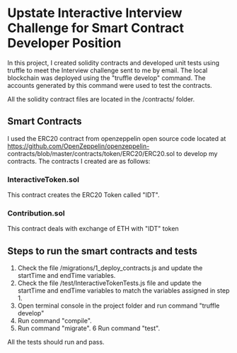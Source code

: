 # Upstate Interactive Interview Challenge for Smart Contract Developer Position

In this project, I created solidity contracts and developed unit tests using truffle to meet the Interview challenge sent to me by email. The local blockchain 
was deployed using the "truffle develop" command. The accounts generated by this command were used to test the contracts.

All the solidity contract files are located in the /contracts/ folder.

## Smart Contracts
I used the ERC20 contract from openzeppelin open source code located at https://github.com/OpenZeppelin/openzeppelin-
contracts/blob/master/contracts/token/ERC20/ERC20.sol to develop my contracts.
The contracts I created are as follows:
### InteractiveToken.sol
This contract creates the ERC20 Token called "IDT".
### Contribution.sol
This contract deals with exchange of ETH with "IDT" token

## Steps to run the smart contracts and tests
1. Check the file /migrations/1_deploy_contracts.js and update the startTime and endTime variables. 
2. Check the file /test/InteractiveTokenTests.js file and update the startTime and endTime variables to match the variables assigned in step 1.
3. Open terminal console in the project folder and run command "truffle develop"
4. Run command "compile". 
5. Run command "migrate".
6  Run command "test".

All the tests should run and pass.
